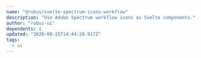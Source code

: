 ```yaml
---
name: "@rubus/svelte-spectrum-icons-workflow"
description: "Use Adobe Spectrum workflow icons as Svelte components."
author: "rubus-ui"
dependents: 1
updated: "2020-08-25T14:44:20.917Z"
tags: 
  - ui
---
```

